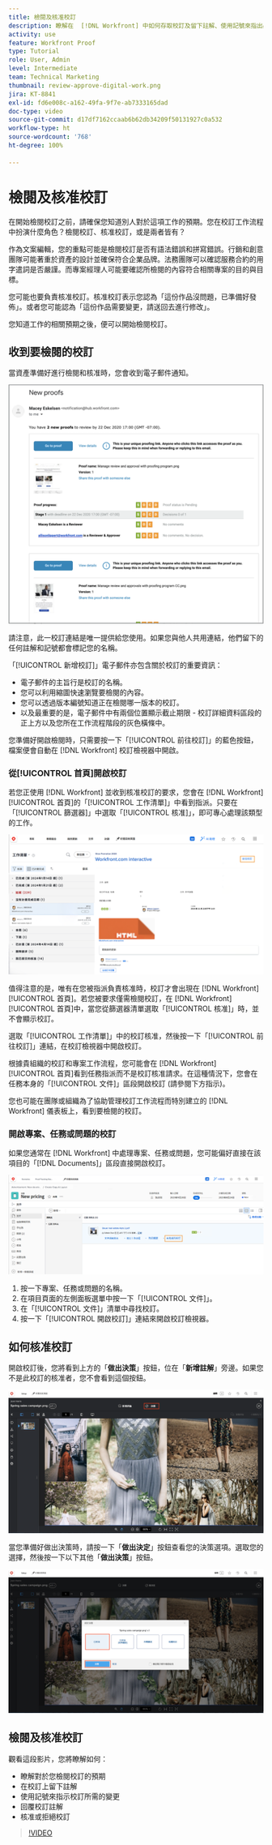 ```yaml
---
title: 檢閱及核准校訂
description: 瞭解在  [!DNL Workfront] 中如何存取校訂及留下註解、使用記號來指出必要變更、回覆校訂註解，以及對校訂做出決定。
activity: use
feature: Workfront Proof
type: Tutorial
role: User, Admin
level: Intermediate
team: Technical Marketing
thumbnail: review-approve-digital-work.png
jira: KT-8841
exl-id: fd6e008c-a162-49fa-9f7e-ab7333165dad
doc-type: video
source-git-commit: d17df7162ccaab6b62db34209f50131927c0a532
workflow-type: ht
source-wordcount: '768'
ht-degree: 100%

---
```


# 檢閱及核准校訂

在開始檢閱校訂之前，請確保您知道別人對於這項工作的預期。您在校訂工作流程中扮演什麼角色？檢閱校訂、核准校訂，或是兩者皆有？

作為文案編輯，您的重點可能是檢閱校訂是否有語法錯誤和拼寫錯誤。行銷和創意團隊可能著重於資產的設計並確保符合企業品牌。法務團隊可以確認服務合約的用字遣詞是否嚴謹。而專案經理人可能要確認所檢閱的內容符合相關專案的目的與目標。

您可能也要負責核准校訂。核准校訂表示您認為「這份作品沒問題，已準備好發佈」。或者您可能認為「這份作品需要變更，請送回去進行修改」。

您知道工作的相關預期之後，便可以開始檢閱校訂。

## 收到要檢閱的校訂

當資產準備好進行檢閱和核准時，您會收到電子郵件通知。

![影像顯示 [!DNL  Workfront] 中有一封新的校訂電子郵件請求進行兩份校訂的檢閱與核准。](assets/new-proof-emails.png)

請注意，此一校訂連結是唯一提供給您使用。如果您與他人共用連結，他們留下的任何註解和記號都會標記您的名稱。

「[!UICONTROL 新增校訂]」電子郵件亦包含關於校訂的重要資訊：

* 電子郵件的主旨行是校訂的名稱。
* 您可以利用縮圖快速瀏覽要檢閱的內容。
* 您可以透過版本編號知道正在檢閱哪一版本的校訂。
* 以及最重要的是，電子郵件中有兩個位置顯示截止期限 - 校訂詳細資料區段的正上方以及您所在工作流程階段的灰色橫條中。

您準備好開啟檢閱時，只需要按一下「[!UICONTROL 前往校訂]」的藍色按鈕，檔案便會自動在 [!DNL Workfront] 校訂檢視器中開啟。

### 從[!UICONTROL 首頁]開啟校訂

若您正使用 [!DNL Workfront] 並收到核准校訂的要求，您會在 [!DNL Workfront] [!UICONTROL 首頁]的「[!UICONTROL 工作清單]」中看到指派。只要在「[!UICONTROL 篩選器]」中選取「[!UICONTROL 核准]」，即可專心處理該類型的工作。

![影像顯示 [!DNL Workfront] [!UICONTROL 首頁]，其中已啟動「[!UICONTROL 核准]」篩選器並已在清單中選取一份校訂。](assets/open-proof-from-home.png)

值得注意的是，唯有在您被指派負責核准時，校訂才會出現在 [!DNL Workfront] [!UICONTROL 首頁]。若您被要求僅需檢閱校訂，在 [!DNL Workfront] [!UICONTROL 首頁]中，當您從篩選器清單選取「[!UICONTROL 核准]」時，並不會顯示校訂。

選取「[!UICONTROL 工作清單]」中的校訂核准，然後按一下「[!UICONTROL 前往校訂]」連結，在校訂檢視器中開啟校訂。

根據貴組織的校訂和專案工作流程，您可能會在 [!DNL Workfront] [!UICONTROL 首頁]看到任務指派而不是校訂核准請求。在這種情況下，您會在任務本身的「[!UICONTROL 文件]」區段開啟校訂 (請參閱下方指示)。

您也可能在團隊或組織為了協助管理校訂工作流程而特別建立的 [!DNL Workfront] 儀表板上，看到要檢閱的校訂。

### 開啟專案、任務或問題的校訂

如果您通常在 [!DNL Workfront] 中處理專案、任務或問題，您可能偏好直接在該項目的「[!DNL Documents]」區段直接開啟校訂。

![影像顯示在 [!DNL  Workfront] 任務中的「[!UICONTROL 文件]」區段，其中突顯標示「[!UICONTROL 開啟校訂]」連結。](assets/open-proof-from-documents.png)

1. 按一下專案、任務或問題的名稱。
2. 在項目頁面的左側面板選單中按一下「[!UICONTROL 文件]」。
3. 在「[!UICONTROL 文件]」清單中尋找校訂。
4. 按一下「[!UICONTROL 開啟校訂]」連結來開啟校訂檢視器。

## 如何核准校訂

開啟校訂後，您將看到上方的「**做出決策**」按鈕，位在「**新增註解**」旁邊。如果您不是此校訂的核准者，您不會看到這個按鈕。

![第一個「做出決定」按鈕的影像。](assets/make-decision-1.png)

當您準備好做出決策時，請按一下「**做出決定**」按鈕查看您的決策選項。選取您的選擇，然後按一下以下其他「**做出決策**」按鈕。

![第二個「做出決定」按鈕的影像。](assets/make-decision-2.png)

## 檢閱及核准校訂

觀看這段影片，您將瞭解如何：

* 瞭解對於您檢閱校訂的預期
* 在校訂上留下註解
* 使用記號來指示校訂所需的變更
* 回覆校訂註解
* 核准或拒絕校訂

>[!VIDEO](https://video.tv.adobe.com/v/335141/?quality=12&learn=on&enablevpops)

<!--
#### Learn more
* Create and manage proof comments
* Make decisions on a proof
* Review a static proof
* Tag users to share a proof
* Notifications for proof comments and decisions
-->

<!--
#### Guides
* Reviewing proofs in [!DNL Workfront]
* -->
